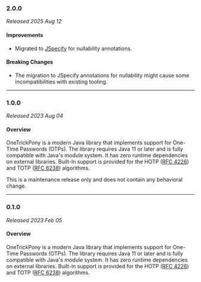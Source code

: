### 2.0.0

_Released 2025 Aug 12_

#### Improvements

- Migrated to [JSpecify](https://jspecify.dev/) for nullability annotations.

#### Breaking Changes

- The migration to JSpecify annotations for nullability might cause some
  incompatibilities with existing tooling.

---

### 1.0.0

_Released 2023 Aug 04_

#### Overview

OneTrickPony is a modern Java library that implements support for One-Time
Passwords (OTPs). The library requires Java 11 or later and is fully compatible
with Java's module system. It has zero runtime dependencies on external
libraries. Built-In support is provided for the HOTP ([RFC 4226](https://www.rfc-editor.org/rfc/rfc4226))
and TOTP ([RFC 6238](https://www.rfc-editor.org/rfc/rfc6238)) algorithms.

This is a maintenance release only and does not contain any behavioral change.


---

### 0.1.0

_Released 2023 Feb 05_

#### Overview

OneTrickPony is a modern Java library that implements support for One-Time
Passwords (OTPs). The library requires Java 11 or later and is fully compatible
with Java's module system. It has zero runtime dependencies on external
libraries. Built-In support is provided for the HOTP ([RFC 4226](https://www.rfc-editor.org/rfc/rfc4226))
and TOTP ([RFC 6238](https://www.rfc-editor.org/rfc/rfc6238)) algorithms.